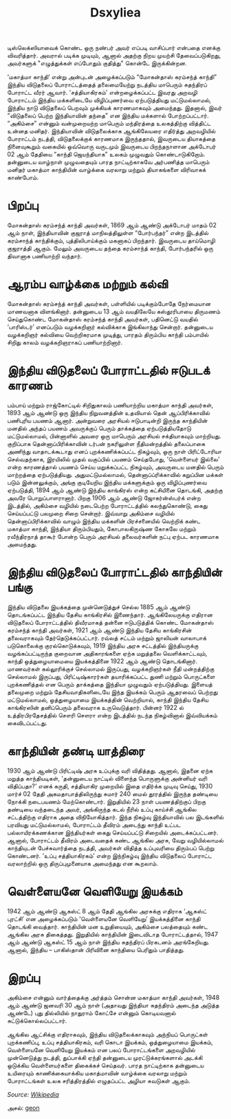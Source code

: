 ﻿---
layout: post
category : Programming
tags : [dyslexia, typoglycemia, Javascript]
title: Dsxyliea
---

டிஸ்லெக்ஸியாவைக் கொண்ட ஒரு நண்பர் அவர் எப்படி வாசிப்பார் என்பதை எனக்கு விவரித்தார். அவரால்  படிக்க முடியும், ஆனால் அதற்கு  நிறய  முயற்சி தேவைப்படுகிறது, அவர்களுக் "எழுத்துக்கள் எப்போதும்  குதித்து" கொன்டே இருக்கின்றன.

‘மகாத்மா காந்தி’ என்று அன்புடன் அழைக்கப்படும் “மோகன்தாஸ் கரம்சந்த் காந்தி” இந்திய விடுதலைப் போராட்டத்தைத் தலைமையேற்று நடத்திய மாபெரும் சுதந்திரப் போராட்ட வீரர் ஆவார். ‘சத்தியாகிரகம்’ என்றழைக்கப்பட்ட இவரது அறவழி போராட்டம் இந்திய மக்களிடையே விழிப்புணர்வை ஏற்படுத்தியது மட்டுமல்லாமல், இந்திய நாடு விடுதலைப் பெறவும் முக்கியக் காரணமாகவும் அமைந்தது. இதனால், இவர் “விடுதலைப் பெற்ற இந்தியாவின் தந்தை” என இந்திய மக்களால் போற்றப்பட்டார். “அகிம்சை” என்னும் வன்முறையற்ற மாபெரும் மந்திரத்தை உலகத்திற்கு வித்திட்ட உன்னத மனிதர். இந்தியாவின் விடுதலைக்காக ஆங்கிலேயரை எதிர்த்து அறவழியில் போராட்டம் நடத்தி, விடுதலைக்குக் காரணமாக இருந்ததால், இவருடைய தியாகத்தை நினைவுகூறும் வகையில் ஒவ்வொரு வருடமும் இவருடைய பிறந்தநாளான அக்டோபர் 02 ஆம் தேதியை “காந்தி ஜெயந்தியாக” உலகம் முழுவதும் கொண்டாடுகிறோம். தன்னுடைய வாழ்நாள் முழுவதையும் பாரத நாட்டிற்காகவே அர்பணித்த மாபெரும் மனிதர் மகாத்மா காந்தியின் வாழ்க்கை வரலாறு மற்றும் தியாகங்களை விரிவாகக் காண்போம்.

# பிறப்பு
மோகன்தாஸ் கரம்சந்த் காந்தி அவர்கள், 1869  ஆம் ஆண்டு அக்டோபர் மாதம் 02  ஆம் நாள், இந்தியாவின் குஜராத் மாநிலத்திலுள்ள “போர்பந்தர்” என்ற இடத்தில் கரம்சாந்த் காந்திக்கும், புத்திலிபாய்க்கும் மகனாகப் பிறந்தார். இவருடைய தாய்மொழி குஜராத்தி ஆகும். மேலும் அவருடைய தந்தை கரம்சாந்த் காந்தி, போர்பந்தரில் ஒரு திவானாக பணியாற்றி வந்தார்.

# ஆரம்ப வாழ்க்கை மற்றும் கல்வி

மோகன்தாஸ் கரம்சந்த் காந்தி அவர்கள், பள்ளியில் படிக்கும்போதே நேர்மையான மாணவனாக விளங்கினார். தன்னுடைய 13 ஆம் வயதிலேயே கஸ்தூரிபாயை திருமணம் செய்துகொண்ட மோகன்தாஸ் கரம்சந்த் காந்தி அவர்கள், பதினெட்டு வயதில் ‘பாரிஸ்டர்’ எனப்படும் வழக்கறிஞர் கல்விக்காக இங்கிலாந்து சென்றார். தன்னுடைய வழக்கறிஞர் கல்வியை வெற்றிகரமாக முடித்து, பாரதம் திரும்பிய காந்தி பம்பாயில் சிறிது காலம் வழக்கறிஞராகப் பணியாற்றினார்.

# இந்திய விடுதலைப் போராட்டதில் ஈடுபடக் காரணம்

பம்பாய் மற்றும் ராஜ்கோட்டில் சிறிதுகாலம் பணியாற்றிய மகாத்மா காந்தி அவர்கள், 1893 ஆம் ஆண்டு ஒரு இந்திய நிறுவனத்தின் உதவியால் தென் ஆப்பிரிக்காவில் பணிபுரிய பயணம் ஆனார். அன்றுவரை அரசியல் ஈடுபாடின்றி இருந்த காந்தியின் மனதில் அந்தப் பயணம் அவருக்குப் பெரும் தாக்கத்தை ஏற்படுத்தியதோடு மட்டுமல்லாமல், பின்னாளில் அவரை ஒரு மாபெரும் அரசியல் சக்தியாகவும் மாற்றியது. குறிப்பாக தென்னாப்பிரிக்காவின் டர்பன் நகரிலுள்ள நீதிமன்றத்தில் தலைப்பாகை அணிந்து வாதாடக்கூடாது எனப் புறக்கணிக்கப்பட்ட நிகழ்வும், ஒரு நாள் பிரிட்டோரியா செல்வதற்காக, இரயிலில் முதல் வகுப்பில் பயணம் செய்தபோது, ‘வெள்ளையர் இல்லை’ என்ற காரணத்தால் பயணம் செய்ய மறுக்கப்பட்ட நிகழ்வும், அவருடைய மனதில் பெரும் மாற்றத்தை ஏற்படுத்தியது. அதுமட்டுமல்லாமல், தென்னாப்ப்ரிக்காவில் கறுப்பின மக்கள் படும் இன்னலுக்கும், அங்கு குடியேறிய இந்திய மக்களுக்கும் ஒரு விழிப்புணர்வை ஏற்படுத்தி, 1894 ஆம் ஆண்டு இந்திய காங்கிரஸ் என்ற கட்சியினை தொடங்கி, அதற்கு அவரே பொறுப்பாளரானார். பிறகு 1906 ஆம் ஆண்டு ஜோகர்ன்ஸ்பர்க் என்ற இடத்தில், அகிம்சை வழியில் நடைபெற்ற போராட்டத்தில் கலந்துகொண்டு, கைது செய்யப்பட்டு பலமுறை சிறை சென்றார். இவ்வாறு அகிம்சை வழியில் தென்னாப்பிரிக்காவில் வாழும் இந்திய மக்களின் பிரச்சனையில் வெற்றிக் கண்ட மகாத்மா காந்தி, இந்தியா திரும்பியதும், கோபாலகிருஷ்ண கோகலே மற்றும் ரவீந்திரநாத் தாகூர் போன்ற பெரும் அரசியல் தலைவர்களின் நட்பு ஏற்பட காரணமாக அமைந்தது.

# இந்திய விடுதலைப் போராட்டதில் காந்தியின் பங்கு

இந்திய விடுதலை இயக்கத்தை முன்னெடுத்துச் செல்ல 1885 ஆம் ஆண்டு தொடங்கப்பட்ட இந்திய தேசிய காங்கிரசில் இணைந்தார். ஆங்கிலேயருக்கு எதிரான விடுதலைப் போராட்டத்தில் திவீரமாகத் தன்னை ஈடுபடுத்திக் கொண்ட மோகன்தாஸ் கரம்சந்த் காந்தி அவர்கள், 1921 ஆம் ஆண்டு இந்திய தேசிய காங்கிரசின் தலைவராகவும் தேர்தெடுக்கப்பட்டார். ரவ்லத் சட்டம் மற்றும் ஜாலியன் வாலாபாக் படுகொலைக்கு குரல்கொடுக்கவும், 1919 இந்திய அரசு சட்டத்தில் இந்தியருக்கு வழங்கப்பட்டிருந்த குறைவான அதிகாரங்களை ஏற்க மறுத்தலை வெளிக்காட்டவும், காந்தி ஒத்துழையாமையை இயக்கத்தினை 1922  ஆம் ஆண்டு தொடங்கினார். மாணவர்கள் கல்லூரிக்குச் செல்லாமல் இருப்பது, வழக்கறிஞர்கள் நீதி மன்றத்திற்கு செல்லாமல் இருப்பது, பிரிட்டிஷ்காரர்கள் தயாரிக்கப்பட்ட துணி மற்றும் பொருட்களை புறக்கணித்தல் என பெரும் தாக்கத்தை இந்தியா முழுவதும் ஏற்படுத்தியது. இளையத் தலைமுறை மற்றும் தேசியவாதிகளிடையே இந்த இயக்கம் பெரும் ஆதரவைப் பெற்றது மட்டுமல்லாமல், ஒத்துழையாமை இயக்கத்தின் வெற்றியால், காந்தி இந்திய தேசிய காங்கிரஸின் தனிப்பெரும் தலைவராக உருவெடுத்தார். பின்னர் 1922 ல் உத்திரபிரதேசத்தில் சௌரி சௌரா என்ற இடத்தில் நடந்த நிகழ்வினால் இவ்வியக்கம் கைவிடப்பட்டது.

# காந்தியின் தண்டி யாத்திரை

1930 ஆம் ஆண்டு பிரிட்டிஷ் அரசு உப்புக்கு வரி விதித்தது. ஆனால், இதனை ஏற்க மறுத்த காந்தியடிகள், ‘தன்னுடைய நாட்டில் விளைந்த பொருளுக்கு அன்னியர் வரி விதிப்பதா?’ எனக் கருதி, சத்தியாகிர முறையில் இதை எதிர்க்க முடிவு செய்து, 1930 மார்ச் 02 தேதி அகமதாபாத்திலிருந்து சுமார் 240 மைல் தூரத்தில் இருந்த தண்டியை நோக்கி நடைபயணம் மேற்கொண்டார். இறுதியில் 23 நாள் பயணத்திற்குப் பிறகு தண்டியை வந்தடைந்த அவர், அங்கிருந்த கடல் நீரில் உப்பு காய்ச்சி ஆங்கில சட்டத்திற்கு எதிராக அதை விநியோகித்தார். இந்த நிகழ்வு இந்தியாவில் பல இடங்களில் பரவியது மட்டுமல்லாமல், போராட்டம் தீவிரம் அடைந்து காந்தி உட்பட பல்லாயிரக்கணக்கான இந்தியர்கள் கைது செய்யப்பட்டு சிறையில் அடைக்கப்பட்டனர். ஆனால், போராட்டம் தீவிரம் அடைவதைக் கண்ட ஆங்கில அரசு, வேறு வழியில்லாமல் காந்தியுடன் பேச்சுவார்த்தை நடத்தி, அவர்கள் விதித்த உப்புவரியை திரும்பப் பெற்று கொண்டனர். ‘உப்பு சத்தியாகிரகம்’ என்ற இந்நிகழ்வு இந்திய விடுதலைப் போராட்ட வரலாற்றில் ஒரு திருப்புமுனையாக அமைந்தது என கூறலாம்.

# வெள்ளையனே வெளியேறு இயக்கம்

1942 ஆம் ஆண்டு ஆகஸ்ட் 8 ஆம் தேதி ஆங்கில அரசுக்கு எதிராக ‘ஆகஸ்ட் புரட்சி’ என அழைக்கப்படும் ‘வெள்ளையனே வெளியேறு’ இயக்கத்தினை காந்தி தொடங்கி வைத்தார். காந்தியின் மன உறுதியையும், அகிம்சை பலத்தையும் கண்ட ஆங்கில அரசு திகைத்தது. இறுதியில் காந்தியின் இடைவிடாத போராட்டத்தால், 1947 ஆம் ஆண்டு ஆகஸ்ட் 15 ஆம் நாள் இந்திய சுதந்திரப் பிரகடனம் அரங்கேறியது. ஆனால், இந்திய – பாகிஸ்தான் பிரிவினை காந்தியை பெரிதும் பாதித்தது.

# இறப்பு

அகிம்சை என்னும் வார்த்தைக்கு அர்த்தம் சொன்ன மகாத்மா காந்தி அவர்கள், 1948 ஆம் ஆண்டு ஜனவரி 30 ஆம் நாள் (அதாவது இந்தியா சுதந்திரம் அடைந்த அடுத்த ஆண்டே) புது தில்லியில் நாதுராம் கோட்சே என்னும் கொடியவனால் சுட்டுக்கொல்லப்பட்டார்.

ஆங்கில ஆட்சிக்கு எதிராகவும், இந்திய விடுதலைக்காகவும் அந்நியப் பொருட்கள் புறக்கணிப்பு, உப்பு சத்தியாகிரகம், வரி கொடா இயக்கம், ஒத்துழையாமை இயக்கம், வெள்ளையனே வெளியேறு இயக்கம் என பலப் போராட்டங்களை அறவழியில் முன்னெடுத்து நடத்தி, துப்பாக்கி ஏந்தி தன்னுடைய முரட்டுக்கரங்களால் அடக்கி ஒடுக்கிய வெள்ளையர்களை திகைக்கச் செய்தவர். பாரத நாட்டிற்காக தன்னுடைய உயிரையும் காணிக்கையாக்கிய மகாத்மாவின் வாழ்க்கை வரலாறு மற்றும் போராட்டங்கள் உலக சரித்திரத்தில் எழுதப்பட்ட அழியா சுவடுகள் ஆகும்.

*Source: [Wikipedia](http://en.wikipedia.org/wiki/Dyslexia)*

அசல்: [geon](http://geon.github.io/programming/2016/03/03/dsxyliea) 


<script type="text/javascript" src="//cdnjs.cloudflare.com/ajax/libs/jquery/2.0.3/jquery.min.js"></script>
<script type="text/javascript">

"use strict";

$(function(){

	var getTextNodesIn = function(el) {
	    return $(el).find(":not(iframe,script)").addBack().contents().filter(function() {
	        return this.nodeType == 3;
	    });
	};

	// var textNodes = getTextNodesIn($("p, h1, h2, h3"));
	var textNodes = getTextNodesIn($("*"));



	function isLetter(char) {
		return /^[\d]$/.test(char);
	}


	var wordsInTextNodes = [];
	for (var i = 0; i < textNodes.length; i++) {
		var node = textNodes[i];

		var words = []

		var re = /\w+/g;
		var match;
		while ((match = re.exec(node.nodeValue)) != null) {

			var word = match[0];
			var position = match.index;

			words.push({
				length: word.length,
				position: position
			});
		}

		wordsInTextNodes[i] = words;
	};


	function messUpWords () {

		for (var i = 0; i < textNodes.length; i++) {

			var node = textNodes[i];

			for (var j = 0; j < wordsInTextNodes[i].length; j++) {

				// Only change a tenth of the words each round.
				if (Math.random() > 1/10) {

					continue;
				}

				var wordMeta = wordsInTextNodes[i][j];

				var word = node.nodeValue.slice(wordMeta.position, wordMeta.position + wordMeta.length);
				var before = node.nodeValue.slice(0, wordMeta.position);
				var after  = node.nodeValue.slice(wordMeta.position + wordMeta.length);

				node.nodeValue = before + messUpWord(word) + after;
			};
		};
	}

	function messUpWord (word) {

		if (word.length < 3) {

			return word;
		}

		return word[0] + messUpMessyPart(word.slice(1, -1)) + word[word.length - 1];
	}

	function messUpMessyPart (messyPart) {

		if (messyPart.length < 2) {

			return messyPart;
		}

		var a, b;
		while (!(a < b)) {

			a = getRandomInt(0, messyPart.length - 1);
			b = getRandomInt(0, messyPart.length - 1);
		}

		return messyPart.slice(0, a) + messyPart[b] + messyPart.slice(a+1, b) + messyPart[a] + messyPart.slice(b+1);
	}

	// From https://developer.mozilla.org/en-US/docs/Web/JavaScript/Reference/Global_Objects/Math/random
	function getRandomInt(min, max) {
		
		return Math.floor(Math.random() * (max - min + 1) + min);
	}


	setInterval(messUpWords, 50);
});


</script>
